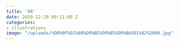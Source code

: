 ```yaml
---
title: '94'
date: 2020-12-20 09:11:00 Z
categories:
- illustrations
image: "/uploads/%D0%9F%D1%80%D0%BE%D0%B5%D0%BA%D1%82%2094.jpg"
---
```



